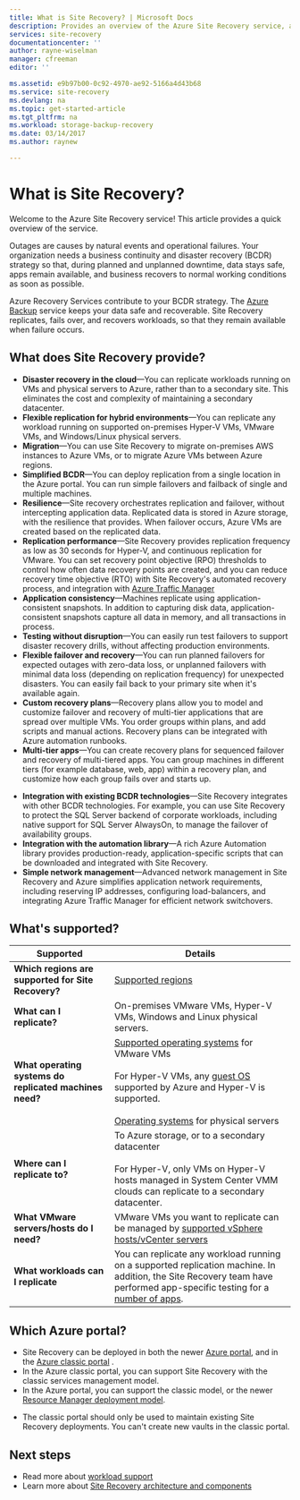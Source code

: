 ```yaml
---
title: What is Site Recovery? | Microsoft Docs
description: Provides an overview of the Azure Site Recovery service, and summarizes deployment scenarios.
services: site-recovery
documentationcenter: ''
author: rayne-wiselman
manager: cfreeman
editor: ''

ms.assetid: e9b97b00-0c92-4970-ae92-5166a4d43b68
ms.service: site-recovery
ms.devlang: na
ms.topic: get-started-article
ms.tgt_pltfrm: na
ms.workload: storage-backup-recovery
ms.date: 03/14/2017
ms.author: raynew

---
```

# What is Site Recovery?

Welcome to the Azure Site Recovery service! This article provides a quick overview of the service.

Outages are causes by natural events and operational failures. Your organization needs a business continuity and disaster recovery (BCDR) strategy so that, during planned and unplanned downtime, data stays safe, apps remain available, and business recovers to normal working conditions as soon as possible.

Azure Recovery Services contribute to your BCDR strategy. The [Azure Backup](/home/features/back-up/) service keeps your data safe and recoverable. Site Recovery replicates, fails over, and recovers workloads, so that they remain available when failure occurs.

## What does Site Recovery provide?

- **Disaster recovery in the cloud**—You can replicate workloads running on VMs and physical servers to Azure, rather than to a secondary site. This eliminates the cost and complexity of maintaining a secondary datacenter.
- **Flexible replication for hybrid environments**—You can replicate any workload running on supported on-premises Hyper-V VMs, VMware VMs, and Windows/Linux physical servers.
- **Migration**—You can use Site Recovery to migrate on-premises AWS instances to Azure VMs, or to migrate Azure VMs between Azure regions.
- **Simplified BCDR**—You can deploy replication from a single location in the Azure portal.  You can run simple failovers and failback of single and multiple machines.
- **Resilience**—Site recovery orchestrates replication and failover, without intercepting application data.
Replicated data is stored in Azure storage, with the resilience that provides. When failover occurs, Azure VMs are created based on the replicated data.
- **Replication performance**—Site Recovery provides replication frequency as low as 30 seconds for Hyper-V, and continuous replication for VMware. You can set recovery point objective (RPO) thresholds to control how often data recovery points are created, and you can reduce recovery time objective (RTO) with Site Recovery's automated recovery process, and integration with [Azure Traffic Manager](https://azure.microsoft.com/en-us/blog/reduce-rto-by-using-azure-traffic-manager-with-azure-site-recovery/)
- **Application consistency**—Machines replicate using application-consistent snapshots. In addition to capturing disk data, application-consistent snapshots capture all data in memory, and all transactions in process.
- **Testing without disruption**—You can easily run test failovers to support disaster recovery drills, without affecting production environments.
- **Flexible failover and recovery**—You can run planned failovers for expected outages with zero-data loss, or unplanned failovers with minimal data loss (depending on replication frequency) for unexpected disasters. You can easily fail back to your primary site when it's available again.
- **Custom recovery plans**—Recovery plans allow you to model and customize failover and recovery of multi-tier applications that are spread over multiple VMs. You order groups within plans, and add scripts and manual actions. Recovery plans can be integrated with Azure automation runbooks.
- **Multi-tier apps**—You can create recovery plans for sequenced failover and recovery of multi-tiered apps. You can group machines in different tiers (for example database, web, app) within a recovery plan, and customize how each group fails over and starts up.
* **Integration with existing BCDR technologies**—Site Recovery integrates with other BCDR technologies. For example, you can use Site Recovery to protect the SQL Server backend of corporate workloads, including native support for SQL Server AlwaysOn, to manage the failover of availability groups.
* **Integration with the automation library**—A rich Azure Automation library provides production-ready, application-specific scripts that can be downloaded and integrated with Site Recovery.
* **Simple network management**—Advanced network management in Site Recovery and Azure simplifies application network requirements, including reserving IP addresses, configuring load-balancers, and integrating Azure Traffic Manager for efficient network switchovers.


## What's supported?

**Supported** | **Details**
--- | ---
**Which regions are supported for Site Recovery?** | [Supported regions](/support/service-dashboard/) |
**What can I replicate?** | On-premises VMware VMs, Hyper-V VMs, Windows and Linux physical servers.
**What operating systems do replicated machines need?** | [Supported operating systems](/documentation/articles/site-recovery-support-matrix-to-azure/#support-for-replicated-machine-os-versions) for VMware VMs<br/><br/> For Hyper-V VMs, any [guest OS](https://technet.microsoft.com/zh-cn/windows-server-docs/compute/hyper-v/supported-windows-guest-operating-systems-for-hyper-v-on-windows) supported by Azure and Hyper-V is supported.<br/><br/> [Operating systems](/documentation/articles/site-recovery-support-matrix-to-azure/#support-for-replicated-machine-os-versions) for physical servers
**Where can I replicate to?** | To Azure storage, or to a secondary datacenter<br/><br/> For Hyper-V, only VMs on Hyper-V hosts managed in System Center VMM clouds can replicate to a secondary datacenter.
**What VMware servers/hosts do I need?** | VMware VMs you want to replicate can be managed by [supported vSphere hosts/vCenter servers](/documentation/articles/site-recovery-support-matrix-to-azure/#support-for-datacenter-management-servers)
**What workloads can I replicate** | You can replicate any workload running on a supported replication machine. In addition, the Site Recovery team have performed app-specific testing for a [number of apps](/documentation/articles/site-recovery-workload/#workload-summary).


## Which Azure portal?

* Site Recovery can be deployed in both the newer [Azure portal](https://portal.azure.cn), and in the [Azure classic portal](https://manage.windowsazure.cn/) .
* In the Azure classic portal, you can support Site Recovery with the classic services management model.
* In the Azure portal, you can support the classic model, or the newer [Resource Manager deployment model](/documentation/articles/resource-manager-deployment-model/).
- The classic portal should only be used to maintain existing Site Recovery deployments. You can't create new vaults in the classic portal.

## Next steps
* Read more about [workload support](/documentation/articles/site-recovery-workload/)
* Learn more about [Site Recovery architecture and components](/documentation/articles/site-recovery-components/)

